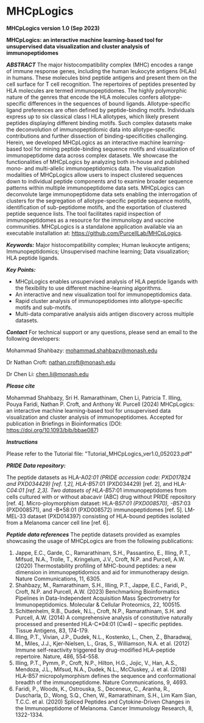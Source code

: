 # MHCpLogics 
**MHCpLogics version 1.0 (Sep 2023)**

**MHCpLogics: an interactive machine learning-based tool for unsupervised data visualization and cluster analysis of immunopeptidomes**

***ABSTRACT***
The major histocompatibility complex (MHC) encodes a range of immune response genes, including
the human leukocyte antigens (HLAs) in humans. These molecules bind peptide antigens and present
them on the cell surface for T cell recognition. The repertoires of peptides presented by HLA molecules
are termed immunopeptidomes. The highly polymorphic nature of the genres that encode the HLA
molecules confers allotype-specific differences in the sequences of bound ligands. Allotype-specific
ligand preferences are often defined by peptide-binding motifs. Individuals express up to six classical
class I HLA allotypes, which likely present peptides displaying different binding motifs. Such complex
datasets make the deconvolution of immunopeptidomic data into allotype-specific contributions and
further dissection of binding-specificities challenging. Herein, we developed MHCpLogics as an
interactive machine learning-based tool for mining peptide-binding sequence motifs and visualization
of immunopeptidome data across complex datasets. We showcase the functionalities of MHCpLogics
by analyzing both in-house and published mono- and multi-allelic immunopeptidomics data. The
visualization modalities of MHCpLogics allow users to inspect clustered sequences down to individual
peptide components and to examine broader sequence patterns within multiple immunopeptidome data
sets. MHCpLogics can deconvolute large immunopeptidome data sets enabling the interrogation of
clusters for the segregation of allotype-specific peptide sequence motifs, identification of sub-peptidome
motifs, and the exportation of clustered peptide sequence lists. The tool facilitates rapid inspection of
immunopeptidomes as a resource for the immunology and vaccine communities. MHCpLogics is a
standalone application available via an executable installation at: https://github.com/PurcellLab/MHCpLogics.

***Keywords:*** Major histocompatibility complex; Human leukocyte antigens; Immunopeptidomics; Unsupervised machine learning; Data visualization; HLA peptide ligands.

***Key Points:***

* MHCpLogics enables unsupervised analysis of HLA peptide ligands with the flexibility to use
different machine-learning algorithms.
* An interactive and new visualization tool for immunopeptidomics data.
* Rapid cluster analysis of immunopeptidomes into allotype-specific motifs and sub-motifs.
* Multi-data comparative analysis aids antigen discovery across multiple datasets.



***Contact***
For technical support or any questions, please send an email to the following developers:

Mohammad Shahbazy: mohammad.shahbazy@monash.edu 

Dr Nathan Croft: nathan.croft@monash.edu   

Dr Chen Li: chen.li@monash.edu 


***Please cite***

Mohammad Shahbazy, Sri H. Ramarathinam, Chen Li, Patricia T. Illing, Pouya Faridi, Nathan P. Croft, and Anthony W. Purcell (2024) MHCpLogics: an interactive machine learning-based tool for unsupervised data visualization and cluster analysis of immunopeptidomes.
Accepted for publication in Briefings in Bioinformatics (DOI: https://doi.org/10.1093/bib/bbae087)


***Instructions***

Please refer to the Tutorial file: "Tutorial_MHCpLogics_ver1.0_052023.pdf"


***PRIDE Data repository:*** 

The peptide datasets as HLA-A*02:01 (PRIDE accession code: PXD017824 and PXD034429) [ref. 1,2], HLA-B*57:01 (PXD034429) [ref. 2], and HLA-C*04:01 [ref. 2,3]. 
Two datasets of HLA-B*57:01 immunopeptidomes from cells cultured with or without abacavir (ABC) drug without PRIDE repository [ref. 4]. 
Micro-ploymorphism dataset: HLA-B*57:01 (PXD008570), -B*57:03 (PXD008571), and -B*58:01 (PXD008572) immunopeptidomes [ref. 5]. 
LM-MEL-33 dataset (PXD014397) consisting of HLA-bound peptides isolated from a Melanoma cancer cell line [ref. 6].

***Peptide data references*** 
The peptide datasets provided as examples showcasing the usage of MHCpLogics are from the following publications:

1) Jappe, E.C., Garde, C., Ramarathinam, S.H., Passantino, E., Illing, P.T., Mifsud, N.A., Trolle, T., Kringelum, J.V., Croft, N.P. and Purcell, A.W. (2020) Thermostability profiling of MHC-bound peptides: a new dimension in immunopeptidomics and aid for immunotherapy design. Nature Communications, 11, 6305.
2) Shahbazy, M., Ramarathinam, S.H., Illing, P.T., Jappe, E.C., Faridi, P., Croft, N.P. and Purcell, A.W. (2023) Benchmarking Bioinformatics Pipelines in Data-Independent Acquisition Mass Spectrometry for Immunopeptidomics. Molecular & Cellular Proteomics, 22, 100515.
3) Schittenhelm, R.B., Dudek, N.L., Croft, N.P., Ramarathinam, S.H. and Purcell, A.W. (2014) A comprehensive analysis of constitutive naturally processed and presented HLA-C*04:01 (Cw4) – specific peptides. Tissue Antigens, 83, 174-179.
4) Illing, P.T., Vivian, J.P., Dudek, N.L., Kostenko, L., Chen, Z., Bharadwaj, M., Miles, J.J., Kjer-Nielsen, L., Gras, S., Williamson, N.A. et al. (2012) Immune self-reactivity triggered by drug-modified HLA-peptide repertoire. Nature, 486, 554-558.
5) Illing, P.T., Pymm, P., Croft, N.P., Hilton, H.G., Jojic, V., Han, A.S., Mendoza, J.L., Mifsud, N.A., Dudek, N.L., McCluskey, J. et al. (2018) HLA-B57 micropolymorphism defines the sequence and conformational breadth of the immunopeptidome. Nature Communications, 9, 4693.
6) Faridi, P., Woods, K., Ostrouska, S., Deceneux, C., Aranha, R., Duscharla, D., Wong, S.Q., Chen, W., Ramarathinam, S.H., Lim Kam Sian, T.C.C. et al. (2020) Spliced Peptides and Cytokine-Driven Changes in the Immunopeptidome of Melanoma. Cancer Immunology Research, 8, 1322-1334.

